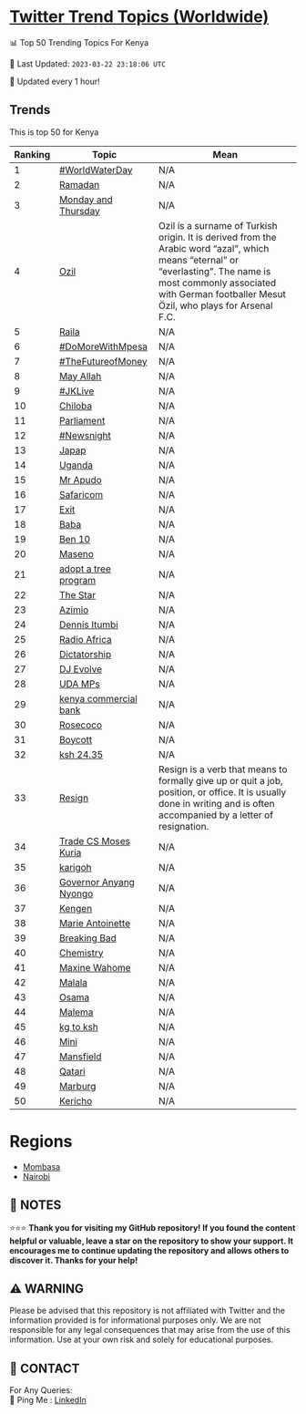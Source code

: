 [Twitter Trend Topics (Worldwide)](https://github.com/ErcinDedeoglu/Twitter-Trend-Topics)
==========


📊 Top 50 Trending Topics For Kenya

📆 Last Updated: `2023-03-22 23:18:06 UTC`

🔧 Updated every 1 hour!


## Trends

This is top 50 for Kenya

| Ranking | Topic | Mean |
| ------- | ------------ | ------------ |
| 1 | [#WorldWaterDay](http://twitter.com/search?q=%23WorldWaterDay) | N/A |
| 2 | [Ramadan](http://twitter.com/search?q=Ramadan) | N/A |
| 3 | [Monday and Thursday](http://twitter.com/search?q=Monday+and+Thursday) | N/A |
| 4 | [Ozil](http://twitter.com/search?q=Ozil) | Ozil is a surname of Turkish origin. It is derived from the Arabic word “azal”, which means “eternal” or “everlasting”. The name is most commonly associated with German footballer Mesut Özil, who plays for Arsenal F.C. |
| 5 | [Raila](http://twitter.com/search?q=Raila) | N/A |
| 6 | [#DoMoreWithMpesa](http://twitter.com/search?q=%23DoMoreWithMpesa) | N/A |
| 7 | [#TheFutureofMoney](http://twitter.com/search?q=%23TheFutureofMoney) | N/A |
| 8 | [May Allah](http://twitter.com/search?q=May+Allah) | N/A |
| 9 | [#JKLive](http://twitter.com/search?q=%23JKLive) | N/A |
| 10 | [Chiloba](http://twitter.com/search?q=Chiloba) | N/A |
| 11 | [Parliament](http://twitter.com/search?q=Parliament) | N/A |
| 12 | [#Newsnight](http://twitter.com/search?q=%23Newsnight) | N/A |
| 13 | [Japap](http://twitter.com/search?q=Japap) | N/A |
| 14 | [Uganda](http://twitter.com/search?q=Uganda) | N/A |
| 15 | [Mr Apudo](http://twitter.com/search?q=Mr+Apudo) | N/A |
| 16 | [Safaricom](http://twitter.com/search?q=Safaricom) | N/A |
| 17 | [Exit](http://twitter.com/search?q=Exit) | N/A |
| 18 | [Baba](http://twitter.com/search?q=Baba) | N/A |
| 19 | [Ben 10](http://twitter.com/search?q=Ben+10) | N/A |
| 20 | [Maseno](http://twitter.com/search?q=Maseno) | N/A |
| 21 | [adopt a tree program](http://twitter.com/search?q=adopt+a+tree+program) | N/A |
| 22 | [The Star](http://twitter.com/search?q=The+Star) | N/A |
| 23 | [Azimio](http://twitter.com/search?q=Azimio) | N/A |
| 24 | [Dennis Itumbi](http://twitter.com/search?q=Dennis+Itumbi) | N/A |
| 25 | [Radio Africa](http://twitter.com/search?q=Radio+Africa) | N/A |
| 26 | [Dictatorship](http://twitter.com/search?q=Dictatorship) | N/A |
| 27 | [DJ Evolve](http://twitter.com/search?q=DJ+Evolve) | N/A |
| 28 | [UDA MPs](http://twitter.com/search?q=UDA+MPs) | N/A |
| 29 | [kenya commercial bank](http://twitter.com/search?q=kenya+commercial+bank) | N/A |
| 30 | [Rosecoco](http://twitter.com/search?q=Rosecoco) | N/A |
| 31 | [Boycott](http://twitter.com/search?q=Boycott) | N/A |
| 32 | [ksh 24.35](http://twitter.com/search?q=ksh+24.35) | N/A |
| 33 | [Resign](http://twitter.com/search?q=Resign) | Resign is a verb that means to formally give up or quit a job, position, or office. It is usually done in writing and is often accompanied by a letter of resignation. |
| 34 | [Trade CS Moses Kuria](http://twitter.com/search?q=Trade+CS+Moses+Kuria) | N/A |
| 35 | [karigoh](http://twitter.com/search?q=karigoh) | N/A |
| 36 | [Governor Anyang Nyongo](http://twitter.com/search?q=Governor+Anyang+Nyongo) | N/A |
| 37 | [Kengen](http://twitter.com/search?q=Kengen) | N/A |
| 38 | [Marie Antoinette](http://twitter.com/search?q=Marie+Antoinette) | N/A |
| 39 | [Breaking Bad](http://twitter.com/search?q=Breaking+Bad) | N/A |
| 40 | [Chemistry](http://twitter.com/search?q=Chemistry) | N/A |
| 41 | [Maxine Wahome](http://twitter.com/search?q=Maxine+Wahome) | N/A |
| 42 | [Malala](http://twitter.com/search?q=Malala) | N/A |
| 43 | [Osama](http://twitter.com/search?q=Osama) | N/A |
| 44 | [Malema](http://twitter.com/search?q=Malema) | N/A |
| 45 | [kg to ksh](http://twitter.com/search?q=kg+to+ksh) | N/A |
| 46 | [Mini](http://twitter.com/search?q=Mini) | N/A |
| 47 | [Mansfield](http://twitter.com/search?q=Mansfield) | N/A |
| 48 | [Qatari](http://twitter.com/search?q=Qatari) | N/A |
| 49 | [Marburg](http://twitter.com/search?q=Marburg) | N/A |
| 50 | [Kericho](http://twitter.com/search?q=Kericho) | N/A |



# Regions

* [Mombasa](</Kenya/Mombasa.md>)
* [Nairobi](</Kenya/Nairobi.md>)



## 📝 NOTES

⭐⭐⭐ **Thank you for visiting my GitHub repository! If you found the content helpful or valuable, leave a star on the repository to show your support. It encourages me to continue updating the repository and allows others to discover it. Thanks for your help!**


## ⚠️ WARNING

Please be advised that this repository is not affiliated with Twitter and the information provided is for informational purposes only. We are not responsible for any legal consequences that may arise from the use of this information. Use at your own risk and solely for educational purposes.


## 📨 CONTACT

 For Any Queries:  
            🏓 Ping Me : [LinkedIn](https://www.linkedin.com/in/ercindedeoglu/)
